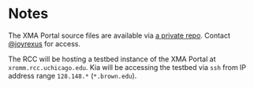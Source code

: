 # Notes

The XMA Portal source files are available via [a private repo](https://github.com/rcc-uchicago/xma-portal).  Contact [@joyrexus](https://github.com/joyrexus) for access.

The RCC will be hosting a testbed instance of the XMA Portal at `xromm.rcc.uchicago.edu`.  Kia will be accessing the testbed via `ssh` from IP address range `128.148.*` (`*.brown.edu`).
